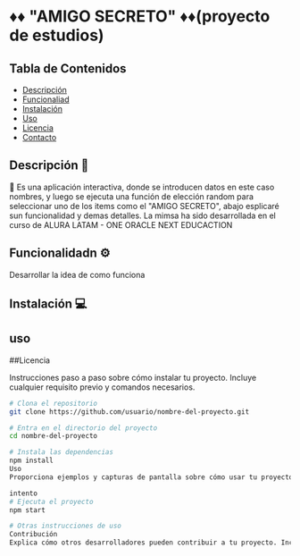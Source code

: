 # ♦️♦️  "AMIGO SECRETO" ♦️♦️(proyecto de estudios)  



## Tabla de Contenidos

- [Descripción](#descripción)
- [Funcionaliad](#Funcionalidad)
- [Instalación](#instalación)
- [Uso](#uso)
- [Licencia](#licencia)
- [Contacto](#contacto)

## Descripción 📝
  📌 Es una aplicación interactiva, donde se introducen datos en este caso nombres, y luego se ejecuta una función de elección random para seleccionar uno de los items como el "AMIGO SECRETO", abajo esplicaré sun funcionalidad y demas detalles.
      La mimsa ha sido desarrollada en el curso de ALURA LATAM - ONE ORACLE NEXT EDUCACTION
 
## Funcionalidadn ⚙️
  Desarrollar la idea de como funciona

## Instalación 💻

## uso

##Licencia

  Instrucciones paso a paso sobre cómo instalar tu proyecto. Incluye cualquier requisito previo y comandos necesarios.

```bash
# Clona el repositorio
git clone https://github.com/usuario/nombre-del-proyecto.git

# Entra en el directorio del proyecto
cd nombre-del-proyecto

# Instala las dependencias
npm install
Uso
Proporciona ejemplos y capturas de pantalla sobre cómo usar tu proyecto. Esto ayuda a los usuarios a entender cómo funciona tu proyecto.

intento
# Ejecuta el proyecto
npm start

# Otras instrucciones de uso
Contribución
Explica cómo otros desarrolladores pueden contribuir a tu proyecto. Incluye guías sobre cómo hacer un fork, crear una rama, enviar un pull request, etc.
